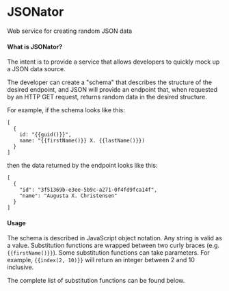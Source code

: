 JSONator
========

Web service for creating random JSON data


#### What is JSONator?

The intent is to provide a service that allows developers to quickly mock up a JSON data source.

The developer can create a "schema" that describes the structure of the desired endpoint, and JSON will provide an
endpoint that, when requested by an HTTP GET request, returns random data in the desired structure.

For example, if the schema looks like this:

```
[
  {
    id: "{{guid()}}",
    name: "{{firstName()}} X. {{lastName()}})
  }
]
```

then the data returned by the endpoint looks like this:

```
[
  {
    "id": "3f51369b-e3ee-5b9c-a271-0f4fd9fca14f",
    "name": "Augusta X. Christensen"
  }
]
```

#### Usage

The schema is described in JavaScript object notation. Any string is valid as a value. Substitution functions are wrapped between two curly braces (e.g. `{{firstName()}}`). Some substitution functions can take parameters. For example, `{{index(2, 10)}}` will return an integer between 2 and 10 inclusive.

The complete list of substitution functions can be found below.
